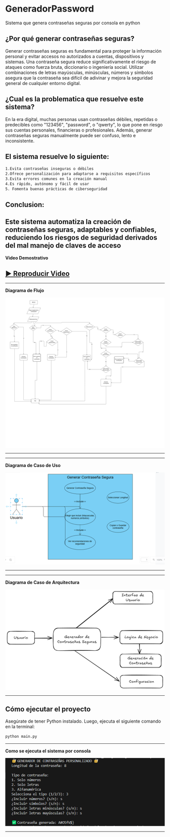 # GeneradorPassword
Sistema que genera contraseñas seguras por consola en python
## ¿Por qué generar contraseñas seguras?

Generar contraseñas seguras es fundamental para proteger la información personal y evitar accesos no autorizados a cuentas, dispositivos y sistemas. Una contraseña segura reduce significativamente el riesgo de ataques como fuerza bruta, diccionario o ingeniería social. Utilizar combinaciones de letras mayúsculas, minúsculas, números y símbolos asegura que la contraseña sea difícil de adivinar y mejora la seguridad general de cualquier entorno digital.

## ¿Cual es la problematica que resuelve este sistema?
En la era digital, muchas personas usan contraseñas débiles, repetidas o predecibles como "123456", "password", o "qwerty", lo que pone en riesgo sus cuentas personales, financieras o profesionales. Además, generar contraseñas seguras manualmente puede ser confuso, lento e inconsistente.
## El sistema resuelve lo siguiente:
    1.Evita contraseñas inseguras o débiles
    2.Ofrece personalización para adaptarse a requisitos específicos
    3.Evita errores comunes en la creación manual
    4.Es rápido, autónomo y fácil de usar
    5. Fomenta buenas prácticas de ciberseguridad
## Conclusion:
Este sistema automatiza la creación de contraseñas seguras, adaptables y confiables, reduciendo los riesgos de seguridad derivados del mal manejo de claves de acceso
---
**Video Demostrativo**

[▶️ Reproducir Video](recursos/video_explicativo.mp4)
---

---
**Diagrama de Flujo**

![Diagrama de Flujo](recursos/diagrama_flujo.jpg)

---
---
**Diagrama de Caso de Uso**

![Diagrama de Caso de Uso](recursos/diagrama_caso_uso.png)

---
---
**Diagrama de Caso de Arquitectura**

![Diagrama de Arquitectura](recursos/diagrama_arquitectura.png)

---
## Cómo ejecutar el proyecto

Asegúrate de tener Python instalado. Luego, ejecuta el siguiente comando en la terminal:

```bash
python main.py
```
---
**Como se ejecuta el sistema por consola**

![Ejecucion Software](recursos/ejecucion_software.png)

---